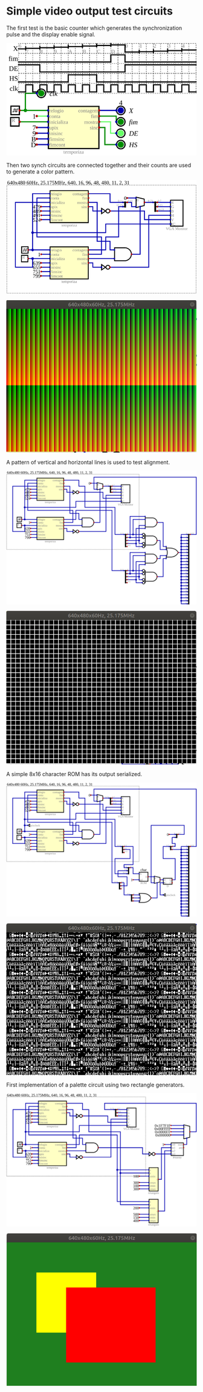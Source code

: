 # Simple video output test circuits

The first test is the basic counter which
generates the synchronization pulse and the
display enable signal.

![synch circuit test](gerados/testeTemporiza.svg)

Then two synch circuits are connected together
and their counts are used to generate a color
pattern.

![color pattern circuit](gerados/testeCoresVGA.svg)

![color pattern](gerados/testeCoresVGA.png)

A pattern of vertical and horizontal lines is
used to test alignment.

![squares pattern circuit](gerados/testeQuadradosVGA.svg)

![squares pattern](gerados/testeQuadradosVGA.png)

A simple 8x16 character ROM has its output serialized.

![char ROM circuit](gerados/testeTextoVGA.svg)

![char ROM output](gerados/testeTextoVGA.png)

First implementation of a palette circuit using two
rectangle generators.

![rectangle circuit](gerados/testeRetangulosVGA.svg)

![rectangle output](gerados/testeRetangulosVGA.png)
